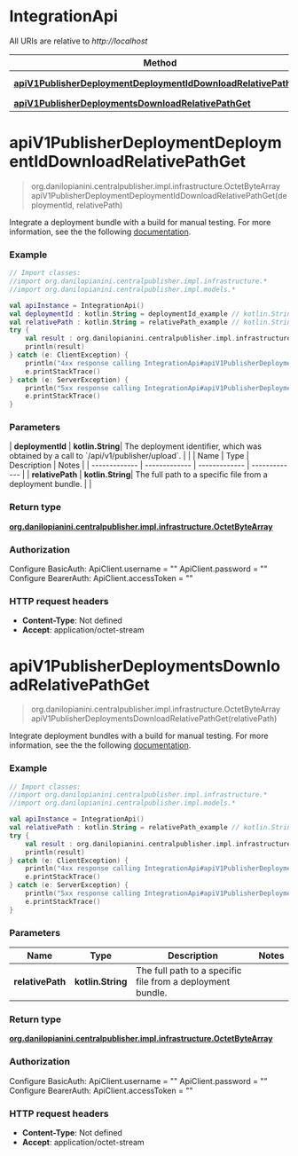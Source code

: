 # IntegrationApi

All URIs are relative to *http://localhost*

| Method | HTTP request | Description |
| ------------- | ------------- | ------------- |
| [**apiV1PublisherDeploymentDeploymentIdDownloadRelativePathGet**](IntegrationApi.md#apiV1PublisherDeploymentDeploymentIdDownloadRelativePathGet) | **GET** /api/v1/publisher/deployment/{deploymentId}/download/{relativePath} |  |
| [**apiV1PublisherDeploymentsDownloadRelativePathGet**](IntegrationApi.md#apiV1PublisherDeploymentsDownloadRelativePathGet) | **GET** /api/v1/publisher/deployments/download/{relativePath} |  |


<a id="apiV1PublisherDeploymentDeploymentIdDownloadRelativePathGet"></a>
# **apiV1PublisherDeploymentDeploymentIdDownloadRelativePathGet**
> org.danilopianini.centralpublisher.impl.infrastructure.OctetByteArray apiV1PublisherDeploymentDeploymentIdDownloadRelativePathGet(deploymentId, relativePath)



Integrate a deployment bundle with a build for manual testing. For more information, see the the following [documentation](https://central.sonatype.org/publish/publish-portal-api/#manually-testing-a-deployment-bundle). 

### Example
```kotlin
// Import classes:
//import org.danilopianini.centralpublisher.impl.infrastructure.*
//import org.danilopianini.centralpublisher.impl.models.*

val apiInstance = IntegrationApi()
val deploymentId : kotlin.String = deploymentId_example // kotlin.String | The deployment identifier, which was obtained by a call to `/api/v1/publisher/upload`.
val relativePath : kotlin.String = relativePath_example // kotlin.String | The full path to a specific file from a deployment bundle.
try {
    val result : org.danilopianini.centralpublisher.impl.infrastructure.OctetByteArray = apiInstance.apiV1PublisherDeploymentDeploymentIdDownloadRelativePathGet(deploymentId, relativePath)
    println(result)
} catch (e: ClientException) {
    println("4xx response calling IntegrationApi#apiV1PublisherDeploymentDeploymentIdDownloadRelativePathGet")
    e.printStackTrace()
} catch (e: ServerException) {
    println("5xx response calling IntegrationApi#apiV1PublisherDeploymentDeploymentIdDownloadRelativePathGet")
    e.printStackTrace()
}
```

### Parameters
| **deploymentId** | **kotlin.String**| The deployment identifier, which was obtained by a call to &#x60;/api/v1/publisher/upload&#x60;. | |
| Name | Type | Description  | Notes |
| ------------- | ------------- | ------------- | ------------- |
| **relativePath** | **kotlin.String**| The full path to a specific file from a deployment bundle. | |

### Return type

[**org.danilopianini.centralpublisher.impl.infrastructure.OctetByteArray**](org.danilopianini.centralpublisher.impl.infrastructure.OctetByteArray.md)

### Authorization


Configure BasicAuth:
    ApiClient.username = ""
    ApiClient.password = ""
Configure BearerAuth:
    ApiClient.accessToken = ""

### HTTP request headers

 - **Content-Type**: Not defined
 - **Accept**: application/octet-stream

<a id="apiV1PublisherDeploymentsDownloadRelativePathGet"></a>
# **apiV1PublisherDeploymentsDownloadRelativePathGet**
> org.danilopianini.centralpublisher.impl.infrastructure.OctetByteArray apiV1PublisherDeploymentsDownloadRelativePathGet(relativePath)



Integrate deployment bundles with a build for manual testing. For more information, see the the following [documentation](https://central.sonatype.org/publish/publish-portal-api/#manually-testing-a-deployment-bundle). 

### Example
```kotlin
// Import classes:
//import org.danilopianini.centralpublisher.impl.infrastructure.*
//import org.danilopianini.centralpublisher.impl.models.*

val apiInstance = IntegrationApi()
val relativePath : kotlin.String = relativePath_example // kotlin.String | The full path to a specific file from a deployment bundle.
try {
    val result : org.danilopianini.centralpublisher.impl.infrastructure.OctetByteArray = apiInstance.apiV1PublisherDeploymentsDownloadRelativePathGet(relativePath)
    println(result)
} catch (e: ClientException) {
    println("4xx response calling IntegrationApi#apiV1PublisherDeploymentsDownloadRelativePathGet")
    e.printStackTrace()
} catch (e: ServerException) {
    println("5xx response calling IntegrationApi#apiV1PublisherDeploymentsDownloadRelativePathGet")
    e.printStackTrace()
}
```

### Parameters
| Name | Type | Description  | Notes |
| ------------- | ------------- | ------------- | ------------- |
| **relativePath** | **kotlin.String**| The full path to a specific file from a deployment bundle. | |

### Return type

[**org.danilopianini.centralpublisher.impl.infrastructure.OctetByteArray**](org.danilopianini.centralpublisher.impl.infrastructure.OctetByteArray.md)

### Authorization


Configure BasicAuth:
    ApiClient.username = ""
    ApiClient.password = ""
Configure BearerAuth:
    ApiClient.accessToken = ""

### HTTP request headers

 - **Content-Type**: Not defined
 - **Accept**: application/octet-stream


